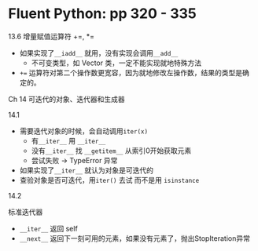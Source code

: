 # Fluent Python: pp 320 - 335

13.6 增量赋值运算符 +=, *=

- 如果实现了`__iadd__` 就用，没有实现会调用`__add__`
    - 不可变类型，如 Vector 类，一定不能实现就地特殊方法 
- `+=` 运算符对第二个操作数更宽容，因为就地修改左操作数，结果的类型是确定的。

Ch 14 可迭代的对象、迭代器和生成器

14.1

-  需要迭代对象的时候，会自动调用`iter(x)`
    - 有`__iter__` 用 `__iter__`
    - 没有`__iter__` 找 `__getitem__` 从索引0开始获取元素
    - 尝试失败 -> TypeError 异常
- 如果实现了`__iter__` 就认为对象是可迭代的
- 查验对象是否可迭代，用`iter()` 去试 而不是用 `isinstance`

14.2

标准迭代器

- `__iter__` 返回 self
- `__next__` 返回下一刻可用的元素，如果没有元素了，抛出StopIteration异常



